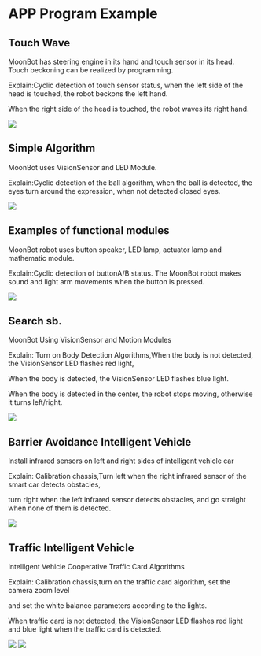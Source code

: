# APP Program Example

## Touch Wave

MoonBot has steering engine in its hand and touch sensor in its head. Touch beckoning can be realized by programming.

Explain:Cyclic detection of touch sensor status, when the left side of the head is touched, the robot beckons the left hand.

When the right side of the head is touched, the robot waves its right hand.

![](./images/EMoonBot_APP_Touch.png)

## Simple Algorithm 

MoonBot uses VisionSensor and LED Module.

Explain:Cyclic detection of the ball algorithm, when the ball is detected, the eyes turn around the expression, when not detected closed eyes.

![](./images/EMoonBot_APP_Ball.png)

## Examples of functional modules

MoonBot robot uses button speaker, LED lamp, actuator lamp and mathematic module.

Explain:Cyclic detection of buttonA/B status. The MoonBot robot makes sound and light arm movements when the button is pressed.

![](./images/EMoonBot_APP_AnJian.png)

## Search sb.

MoonBot Using VisionSensor and Motion Modules

Explain: Turn on Body Detection Algorithms,When the body is not detected, the VisionSensor LED flashes red light,
 
When the body is detected, the VisionSensor LED flashes blue light.

When the body is detected in the center, the robot stops moving, otherwise it turns left/right.

![](./images/EMoonBot_APP_Body.png)

## Barrier Avoidance Intelligent Vehicle

Install infrared sensors on left and right sides of intelligent vehicle car

Explain: Calibration chassis,Turn left when the right infrared sensor of the smart car detects obstacles, 

turn right when the left infrared sensor detects obstacles, and go straight when none of them is detected.

![](./images/EMoonBot_APP_Car0.png)

## Traffic Intelligent Vehicle

Intelligent Vehicle Cooperative Traffic Card Algorithms

Explain: Calibration chassis,turn on the traffic card algorithm, set the camera zoom level
 
and set the white balance parameters according to the lights.

When traffic card is not detected, the VisionSensor LED flashes red light and blue light when the traffic card is detected.

![](./images/EMoonBot_APP_Car1.png) ![](./images/EMoonBot_APP_Car2.png)
